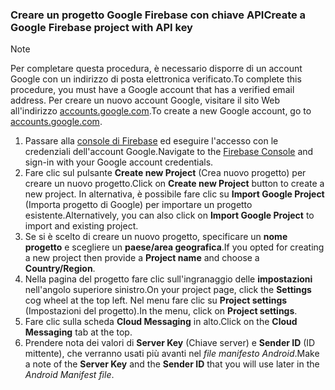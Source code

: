 
### <a name="create-a-google-firebase-project-with-api-key"></a><span data-ttu-id="85638-101">Creare un progetto Google Firebase con chiave API</span><span class="sxs-lookup"><span data-stu-id="85638-101">Create a Google Firebase project with API key</span></span>
> [!NOTE]
> <span data-ttu-id="85638-102">Per completare questa procedura, è necessario disporre di un account Google con un indirizzo di posta elettronica verificato.</span><span class="sxs-lookup"><span data-stu-id="85638-102">To complete this procedure, you must have a Google account that has a verified email address.</span></span> <span data-ttu-id="85638-103">Per creare un nuovo account Google, visitare il sito Web all'indirizzo <a href="http://go.microsoft.com/fwlink/p/?LinkId=268302" target="_blank">accounts.google.com</a>.</span><span class="sxs-lookup"><span data-stu-id="85638-103">To create a new Google account, go to <a href="http://go.microsoft.com/fwlink/p/?LinkId=268302" target="_blank">accounts.google.com</a>.</span></span>
> 
> 

1. <span data-ttu-id="85638-104">Passare alla [console di Firebase](https://console.firebase.google.com/) ed eseguire l'accesso con le credenziali dell'account Google.</span><span class="sxs-lookup"><span data-stu-id="85638-104">Navigate to the [Firebase Console](https://console.firebase.google.com/) and sign-in with your Google account credentials.</span></span>
2. <span data-ttu-id="85638-105">Fare clic sul pulsante **Create new Project** (Crea nuovo progetto) per creare un nuovo progetto.</span><span class="sxs-lookup"><span data-stu-id="85638-105">Click on **Create new Project** button to create a new project.</span></span> <span data-ttu-id="85638-106">In alternativa, è possibile fare clic su **Import Google Project** (Importa progetto di Google) per importare un progetto esistente.</span><span class="sxs-lookup"><span data-stu-id="85638-106">Alternatively, you can also click on **Import Google Project** to import and existing project.</span></span> 
3. <span data-ttu-id="85638-107">Se si è scelto di creare un nuovo progetto, specificare un **nome progetto** e scegliere un **paese/area geografica**.</span><span class="sxs-lookup"><span data-stu-id="85638-107">If you opted for creating a new project then provide a **Project name** and choose a **Country/Region**.</span></span>
4. <span data-ttu-id="85638-108">Nella pagina del progetto fare clic sull'ingranaggio delle **impostazioni** nell'angolo superiore sinistro.</span><span class="sxs-lookup"><span data-stu-id="85638-108">On your project page, click the **Settings** cog wheel at the top left.</span></span> <span data-ttu-id="85638-109">Nel menu fare clic su **Project settings** (Impostazioni del progetto).</span><span class="sxs-lookup"><span data-stu-id="85638-109">In the menu, click on **Project settings**.</span></span>  
5. <span data-ttu-id="85638-110">Fare clic sulla scheda **Cloud Messaging** in alto.</span><span class="sxs-lookup"><span data-stu-id="85638-110">Click on the **Cloud Messaging** tab at the top.</span></span> 
6. <span data-ttu-id="85638-111">Prendere nota dei valori di **Server Key** (Chiave server) e **Sender ID** (ID mittente), che verranno usati più avanti nel *file manifesto Android*.</span><span class="sxs-lookup"><span data-stu-id="85638-111">Make a note of the **Server Key** and the **Sender ID** that you will use later in the *Android Manifest file*.</span></span>  


